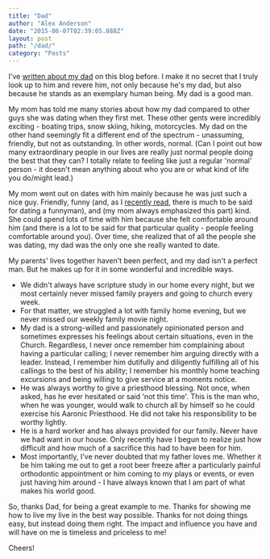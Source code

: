 ```yaml
---
title: "Dad"
author: "Alex Anderson"
date: "2015-06-07T02:39:05.888Z"
layout: post
path: "/dad/"
category: "Posts"
---
```


I've [written about my dad](http://ralexanderson.com/blog/spiritual-experiences-at-the-happiest-place-on-earth) on this blog before. I make it no secret that I truly look up to him and revere him, not only because he's my dad, but also because he stands as an exemplary human being. My dad is a good man. 

My mom has told me many stories about how my dad compared to other guys she was dating when they first met. These other gents were incredibly exciting - boating trips, snow skiing, hiking, motorcycles. My dad on the other hand seemingly fit a different end of the spectrum - unassuming, friendly, but not as outstanding. In other words, normal. (Can I point out how many extraordinary people in our lives are really just normal people doing the best that they can? I totally relate to feeling like just a regular 'normal' person - it doesn't mean anything about who you are or what kind of life you do/might lead.)

My mom went out on dates with him mainly because he was just such a nice guy. Friendly, funny (and, as I [recently read](http://elitedaily.com/dating/why-the-funny-guy-beats-the-hot-guy-every-time/995281/), there is much to be said for dating a funnyman), and (my mom always emphasized this part) kind. She could spend lots of time with him because she felt comfortable around him (and there is a lot to be said for that particular quality - people feeling comfortable around you). Over time, she realized that of all the people she was dating, my dad was the only one she really wanted to date.

My parents' lives together haven't been perfect, and my dad isn't a perfect man. But he makes up for it in some wonderful and incredible ways.


* We didn't always have scripture study in our home every night, but we most certainly never missed family prayers and going to church every week.
* For that matter, we struggled a lot with family home evening, but we never missed our weekly family movie night.
* My dad is a strong-willed and passionately opinionated person and sometimes expresses his feelings about certain situations, even in the Church. Regardless, I never once remember him complaining about having a particular calling; I never remember him arguing directly with a leader. Instead, I remember him dutifully and diligently fulfilling all of his callings to the best of his ability; I remember his monthly home teaching excursions and being willing to give service at a moments notice.
* He was always worthy to give a priesthood blessing. Not once, when asked, has he ever hesitated or said 'not this time'. This is the man who, when he was younger, would walk to church all by himself so he could exercise his Aaronic Priesthood. He did not take his responsibility to be worthy lightly. 
* He is a hard worker and has always provided for our family. Never have we had want in our house. Only recently have I begun to realize just how difficult and how much of a sacrifice this had to have been for him. 
* Most importantly, I've never doubted that my father loves me. Whether it be him taking me out to get a root beer freeze after a particularly painful orthodontic appointment or him coming to my plays or events, or even just having him around - I have always known that I am part of what makes his world good.

So, thanks Dad, for being a great example to me. Thanks for showing me how to live my live in the best way possible. Thanks for not doing things easy, but instead doing them right. The impact and influence you have and will have on me is timeless and priceless to me!

Cheers!